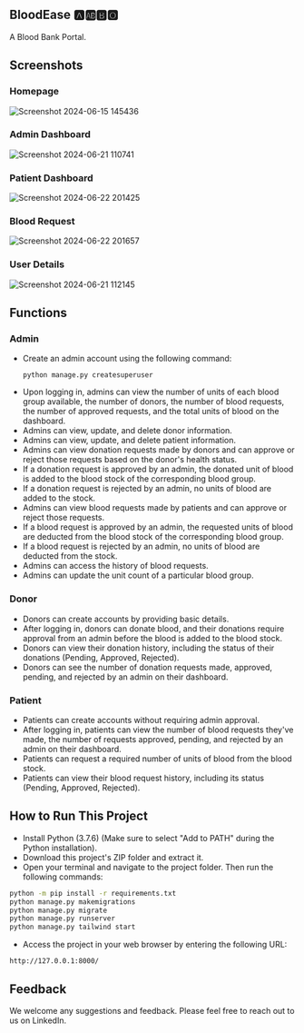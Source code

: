 ## BloodEase 🅰️🆎🅱️🅾️
  A Blood Bank Portal.

## Screenshots

### Homepage

 ![Screenshot 2024-06-15 145436](https://github.com/Mohd-Daniyal/BloodEase/assets/96229438/19701e65-7c1c-4e58-ab22-a8ac5c0fc7a8)


### Admin Dashboard

 ![Screenshot 2024-06-21 110741](https://github.com/Mohd-Daniyal/BloodEase/assets/96229438/2f7187ea-46b6-4c41-83bc-8d78174ba7d3)


### Patient Dashboard
 
![Screenshot 2024-06-22 201425](https://github.com/Mohd-Daniyal/BloodEase/assets/96229438/94f306a8-8890-4a29-89c1-a6f6fc583d50)


### Blood Request

 ![Screenshot 2024-06-22 201657](https://github.com/Mohd-Daniyal/BloodEase/assets/96229438/7dba6492-be0d-41ad-8fb4-ef1a38c9c5b6)


### User Details

 ![Screenshot 2024-06-21 112145](https://github.com/Mohd-Daniyal/BloodEase/assets/96229438/19143079-f7cc-459c-982b-d2c24d67025c)


## Functions

### Admin
- Create an admin account using the following command:
  ```
  python manage.py createsuperuser
  ```
- Upon logging in, admins can view the number of units of each blood group available, the number of donors, the number of blood requests, the number of approved requests, and the total units of blood on the dashboard.
- Admins can view, update, and delete donor information.
- Admins can view, update, and delete patient information.
- Admins can view donation requests made by donors and can approve or reject those requests based on the donor's health status.
- If a donation request is approved by an admin, the donated unit of blood is added to the blood stock of the corresponding blood group.
- If a donation request is rejected by an admin, no units of blood are added to the stock.
- Admins can view blood requests made by patients and can approve or reject those requests.
- If a blood request is approved by an admin, the requested units of blood are deducted from the blood stock of the corresponding blood group.
- If a blood request is rejected by an admin, no units of blood are deducted from the stock.
- Admins can access the history of blood requests.
- Admins can update the unit count of a particular blood group.

### Donor
- Donors can create accounts by providing basic details.
- After logging in, donors can donate blood, and their donations require approval from an admin before the blood is added to the blood stock.
- Donors can view their donation history, including the status of their donations (Pending, Approved, Rejected).
- Donors can see the number of donation requests made, approved, pending, and rejected by an admin on their dashboard.

### Patient
- Patients can create accounts without requiring admin approval.
- After logging in, patients can view the number of blood requests they've made, the number of requests approved, pending, and rejected by an admin on their dashboard.
- Patients can request a required number of units of blood from the blood stock.
- Patients can view their blood request history, including its status (Pending, Approved, Rejected).

## How to Run This Project

- Install Python (3.7.6) (Make sure to select "Add to PATH" during the Python installation).
- Download this project's ZIP folder and extract it.
- Open your terminal and navigate to the project folder. Then run the following commands:

```bash
python -m pip install -r requirements.txt
python manage.py makemigrations
python manage.py migrate
python manage.py runserver
python manage.py tailwind start
```

- Access the project in your web browser by entering the following URL:

```
http://127.0.0.1:8000/
```

## Feedback

We welcome any suggestions and feedback. Please feel free to reach out to us on LinkedIn.
